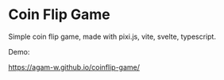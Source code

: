 # Coin Flip Game

Simple coin flip game, made with pixi.js, vite, svelte, typescript.

Demo:

https://agam-w.github.io/coinflip-game/
